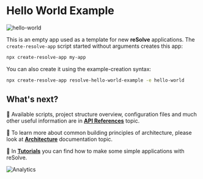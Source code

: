 # **Hello World Example**

![hello-world](https://user-images.githubusercontent.com/19663260/41165078-617d223c-6b45-11e8-8f9f-ffdc02e068ae.png)

This is an empty app used as a template for new **reSolve** applications. The `create-resolve-app` script started without arguments creates this app:

```sh
npx create-resolve-app my-app
```
You can also create it using the example-creation syntax:

```sh
npx create-resolve-app resolve-hello-world-example -e hello-world
```

## What's next?

📑 Available scripts, project structure overview, configuration files and much other useful information are in [**API References**](https://github.com/reimagined/resolve/blob/master/docs/API%20References.md) topic.

📑 To learn more about common building principles of architecture, please look at [**Architecture**](https://github.com/reimagined/resolve/blob/master/docs/Architecture.md) documentation topic.

📑 In [**Tutorials**](https://github.com/reimagined/resolve/tree/master/docs/Tutorials) you can find how to make some simple applications with reSolve.

![Analytics](https://ga-beacon.appspot.com/UA-118635726-1/examples-hello-world-readme?pixel)
